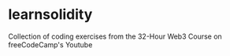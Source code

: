 # learnsolidity
Collection of coding exercises from the  32-Hour Web3 Course on freeCodeCamp's Youtube
